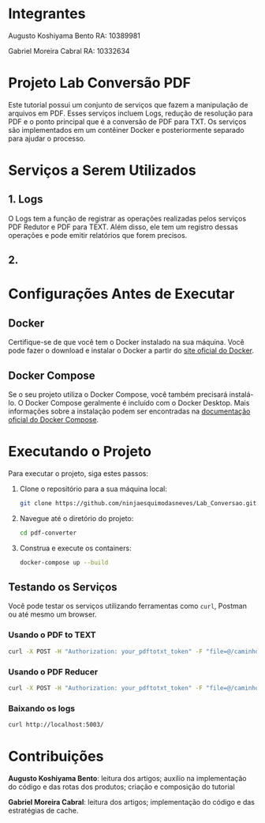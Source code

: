 # Integrantes
Augusto Koshiyama Bento RA: 10389981

Gabriel Moreira Cabral RA: 10332634

# Projeto Lab Conversão PDF
Este tutorial possui um conjunto de serviços que fazem a manipulação de arquivos em PDF. Esses serviços incluem Logs, redução de resolução para PDF e o ponto principal que é a conversão de PDF para TXT. Os serviços são implementados em um contêiner Docker e posteriormente separado para ajudar o processo.

# Serviços a Serem Utilizados

## 1. Logs
O Logs tem a função de registrar as operações realizadas pelos serviços PDF Redutor e PDF para TEXT. Além disso, ele tem um registro dessas operações e pode emitir relatórios que forem precisos.

## 2. 

# Configurações Antes de Executar
## Docker

Certifique-se de que você tem o Docker instalado na sua máquina. Você pode fazer o download e instalar o Docker a partir do [site oficial do Docker](https://www.docker.com/get-started).

## Docker Compose

Se o seu projeto utiliza o Docker Compose, você também precisará instalá-lo. O Docker Compose geralmente é incluído com o Docker Desktop. Mais informações sobre a instalação podem ser encontradas na [documentação oficial do Docker Compose](https://docs.docker.com/compose/install/).

# Executando o Projeto

Para executar o projeto, siga estes passos:

1. Clone o repositório para a sua máquina local:

   ```bash
   git clone https://github.com/ninjaesquimodasneves/Lab_Conversao.git
   ```

1. Navegue até o diretório do projeto:

   ```bash
   cd pdf-converter
   ```

1. Construa e execute os containers:

   ```bash
   docker-compose up --build
   ```

## Testando os Serviços

Você pode testar os serviços utilizando ferramentas como `curl`, Postman ou até mesmo um browser.

### Usando o PDF to TEXT

```bash
curl -X POST -H "Authorization: your_pdftotxt_token" -F "file=@/caminho/para/seu/arquivo.pdf" http://localhost:5001/upload
```

### Usando o PDF Reducer

```bash
curl -X POST -H "Authorization: your_pdftotxt_token" -F "file=@/caminho/para/seu/arquivo.pdf" -F "resolution=default" http://localhost:5002/upload
```

### Baixando os logs

```bash
curl http://localhost:5003/
```

# Contribuições

**Augusto Koshiyama Bento**: leitura dos artigos; auxílio na implementação do código e das rotas dos produtos; criação e composição do tutorial

**Gabriel Moreira Cabral**: leitura dos artigos; implementação do código e das estratégias de cache.
